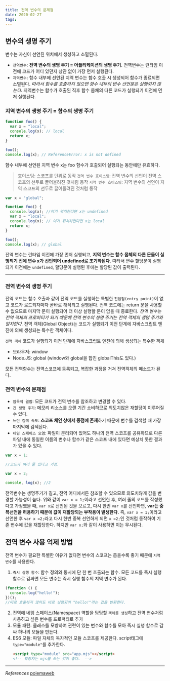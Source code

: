 ```yaml
---
title: 전역 변수의 문제점
date: 2020-02-27
tags:
---
```


## 변수의 생명 주기

변수는 자신이 선언된 위치에서 생성하고 소멸된다.

- `전역변수`: **전역 변수의 생명 주기 = 어플리케이션의 생명 주기.** 전역변수는 런타임 이전에 코드가 어디 있던지 상관 없이 가장 먼저 실행된다.
- `지역변수`: 함수 내부에 선언된 지역 변수는 함수 호출 시 생성되어 함수가 종료되면 소멸된다. _따라서 함수를 호출하지 않으면 함수 내부의 변수 선언문은 실행되지 않는다._ 지역변수는 함수가 호출된 직후 함수 몸체의 다른 코드가 실행되기 이전에 먼저 실행된다.

### 지역 변수의 생명 주기 = 함수의 생명 주기

```javascript
function foo() {
  var x = "local";
  console.log(x); // local
  return x;
}

foo();
console.log(x); // ReferenceError: x is not defined
```

함수 내부에 선언된 지역 변수 x는 foo 함수가 호출되어 실행되는 동안에만 유효하다.

> 호이스팅: 스코프를 단위로 동작
> `전역 변수 호이스팅`: 전역 변수의 선언이 전역 스코프의 선두로 끌어올려진 것처럼 동작
> `지역 변수 호이스팅`: 지역 변수의 선언이 지역 스코프의 선두로 끌어올려진 것처럼 동작

```javascript
var x = "global";

function foo() {
  console.log(x); //여기 위치한다면 x는 undefined
  var x = "local";
  console.log(x); // 여기 위치하면다면 x는 local
  return x;
}

foo();
console.log(x); // global
```

전역 변수는 런타임 이전에 가장 먼저 실행되고, **지역 변수는 함수 몸체의 다른 문들이 실행되기 전에 변수 x가 선언되어 undefined로 초기화된다.** 따라서 변수 할당문이 실행되기 이전에는 `undefined`, 할당문이 실행된 후에는 할당된 값이 출력된다.

---

### 전역 변수의 생명 주기

전역 코드는 함수 호출과 같이 전역 코드를 실행하는 특별한 `진입점(entry point)`이 없고 코드가 로드되자마자 곧바로 해석되고 실행된다. 전역 코드에는 return 문을 사용할 수 없으므로 마지막 문이 실행되어 더 이상 실행할 문이 없을 때 종료한다. _전역 변수는 전역 객체의 프로퍼티가 되기 때문에 전역 변수의 생명 주기는 전역 객체의 생명 주기와 일치한다._ 전역 객체(Global Object)는 코드가 실행되기 이전 단계에 자바스크립트 엔진에 의해 생성되는 특수한 객체이다.

`전역 객체`
코드가 실행되기 이전 단계에 자바스크립트 엔진에 의해 생성되는 특수한 객체

- 브라우저: window
- Node.JS: global
  (window와 global을 합친 globalThis도 있다.)

모든 전역함수는 전역스코프에 등록되고, 복잡한 과정을 거쳐 전역객체의 메소드가 된다.

### 전역 변수의 문제점

- `암묵적 결합`: 모든 코드가 전역 변수를 참조하고 변경할 수 있다.
- `긴 생명 주기`: 메모리 리소스를 오랜 기간 소비하므로 의도치않은 재할당이 이루어질 수 있다.
- `느린 검색 속도`: **스코프 체인 상에서 종점에 존재**하기 때문에 변수를 검색할 때 가장 마지막에 검색된다.
- `네임 스페이스 오염`: 파일이 분리되어 있어도 하나의 전역 스코프를 공유하므로 다른 파일 내에 동일한 이름의 변수나 함수가 같은 스코프 내에 있다면 예상치 못한 결과가 있을 수 있다.

```javascript
var x = 1;

//코드가 여러 줄 있다고 가정.

var x = 2;

console, log(x); //2
```

전역변수는 생명주기가 길고, 전역 어디에서든 참조할 수 있으므로 의도치않게 값을 변경할 가능성이 높다. 위와 같이 `var x = 1;`이라고 선언한 후, 여러 줄의 코드를 작성했다고 가정했을 때, `var x`로 선언된 것을 모르고, 다시 한번 `var x`를 선언하면, **var는 중복선언을 허용하기 때문에 값이 재할당되는 부작용이 발생한다.** 즉, `var x = 1;`이라고 선언한 후 `var x =2;`라고 다시 한번 중복 선언하게 되면 `x =2;`인 것처럼 동작하여 기존 변수에 값을 재할당한다. 하지만 `var x;`와 같이 사용하면 이는 무시된다.

## 전역 변수 사용 억제 방법

전역 변수가 필요한 특별한 이유가 없다면 변수의 스코프는 좁을수록 좋기 때문에 `지역 변수`를 사용한다.

1. `즉시 실행 함수`: 함수 정의와 동시에 단 한 번 호출되는 함수. 모든 코드를 즉시 실행 함수로 감싸면 모든 변수는 즉시 실행 함수의 지역 변수가 된다.

```javascript
(function () {
  console.log("hello!");
})();
//따로 호출하지 않아도 바로 실행되어 "hello!"라는 값을 반환한다.
```

2. 전역에 네임 스페이스(Namespace) 역할을 담당할 `객체를 생성`하고 전역 변수처럼 사용하고 싶은 변수를 프로퍼티로 추가
3. 모듈 패턴: 클래스를 모방하여 관련이 있는 변수와 함수를 모아 즉시 실행 함수로 감싸 하나의 모듈을 만든다.
4. ES6 모듈: 파일 자체의 독자적인 모듈 스코프를 제공한다. script태그에 `type="module"`를 추가한다.
   ```html
   <script type="module" src="app.mjs"></script>
   <!-- 확장자는 mjs를 쓰는 것이 좋다.  -->
   ```

---

_References_
[poiemaweb](https://poiemaweb.com/fastcampus/global-variable)
